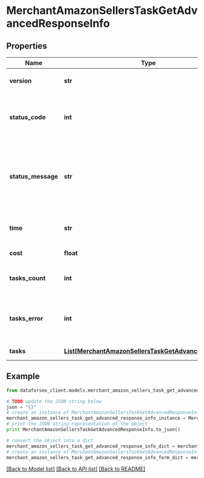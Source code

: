 # MerchantAmazonSellersTaskGetAdvancedResponseInfo


## Properties

Name | Type | Description | Notes
------------ | ------------- | ------------- | -------------
**version** | **str** | the current version of the API | [optional] 
**status_code** | **int** | general status code you can find the full list of the response codes here | [optional] 
**status_message** | **str** | general informational message you can find the full list of general informational messages here | [optional] 
**time** | **str** | total execution time, seconds | [optional] 
**cost** | **float** | total tasks cost, USD | [optional] 
**tasks_count** | **int** | the number of tasks in the tasks array | [optional] 
**tasks_error** | **int** | the number of tasks in the tasks array returned with an error | [optional] 
**tasks** | [**List[MerchantAmazonSellersTaskGetAdvancedTaskInfo]**](MerchantAmazonSellersTaskGetAdvancedTaskInfo.md) | array of tasks | [optional] 

## Example

```python
from dataforseo_client.models.merchant_amazon_sellers_task_get_advanced_response_info import MerchantAmazonSellersTaskGetAdvancedResponseInfo

# TODO update the JSON string below
json = "{}"
# create an instance of MerchantAmazonSellersTaskGetAdvancedResponseInfo from a JSON string
merchant_amazon_sellers_task_get_advanced_response_info_instance = MerchantAmazonSellersTaskGetAdvancedResponseInfo.from_json(json)
# print the JSON string representation of the object
print MerchantAmazonSellersTaskGetAdvancedResponseInfo.to_json()

# convert the object into a dict
merchant_amazon_sellers_task_get_advanced_response_info_dict = merchant_amazon_sellers_task_get_advanced_response_info_instance.to_dict()
# create an instance of MerchantAmazonSellersTaskGetAdvancedResponseInfo from a dict
merchant_amazon_sellers_task_get_advanced_response_info_form_dict = merchant_amazon_sellers_task_get_advanced_response_info.from_dict(merchant_amazon_sellers_task_get_advanced_response_info_dict)
```
[[Back to Model list]](../README.md#documentation-for-models) [[Back to API list]](../README.md#documentation-for-api-endpoints) [[Back to README]](../README.md)


